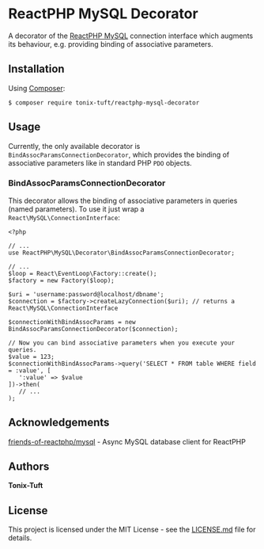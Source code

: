 # ReactPHP MySQL Decorator

A decorator of the [ReactPHP MySQL](https://github.com/friends-of-reactphp/mysql) connection interface which augments its behaviour, e.g. providing binding of associative parameters.

## Installation

Using [Composer](https://getcomposer.org/):

```
$ composer require tonix-tuft/reactphp-mysql-decorator
```

## Usage

Currently, the only available decorator is `BindAssocParamsConnectionDecorator`, which provides the binding of associative parameters like in standard PHP `PDO` objects.

### BindAssocParamsConnectionDecorator

This decorator allows the binding of associative parameters in queries (named parameters). To use it just wrap a `React\MySQL\ConnectionInterface`:

```
<?php

// ...
use ReactPHP\MySQL\Decorator\BindAssocParamsConnectionDecorator;

// ...
$loop = React\EventLoop\Factory::create();
$factory = new Factory($loop);

$uri = 'username:password@localhost/dbname';
$connection = $factory->createLazyConnection($uri); // returns a React\MySQL\ConnectionInterface

$connectionWithBindAssocParams = new BindAssocParamsConnectionDecorator($connection);

// Now you can bind associative parameters when you execute your queries.
$value = 123;
$connectionWithBindAssocParams->query('SELECT * FROM table WHERE field = :value', [
   ':value' => $value
])->then(
   // ...
);

```

## Acknowledgements

[friends-of-reactphp/mysql](https://github.com/friends-of-reactphp/mysql) - Async MySQL database client for ReactPHP

## Authors

**Tonix-Tuft**

## License

This project is licensed under the MIT License - see the [LICENSE.md](LICENSE.md) file for details.